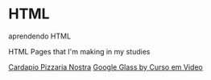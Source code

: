 # HTML
aprendendo HTML

HTML Pages that I'm making in my studies 

[Cardapio Pizzaria Nostra]()
[Google Glass by Curso em Video]()
